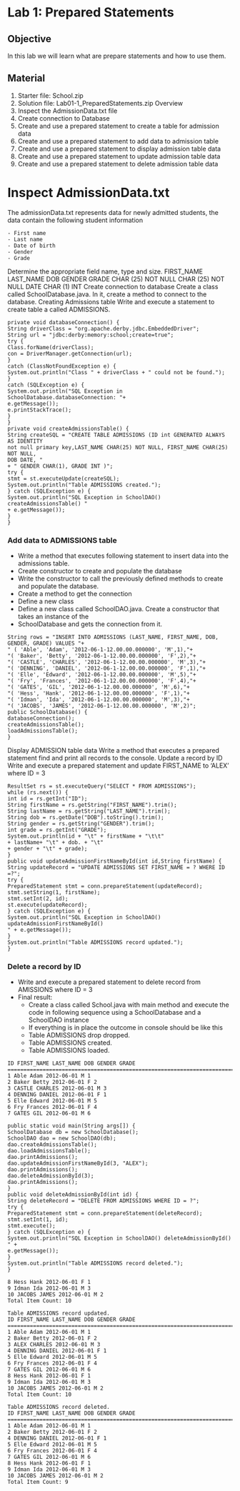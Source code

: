 
# Lab 1: Prepared Statements
## Objective
In this lab we will learn what are prepare statements and how to use them.
## Material

1. Starter file: School.zip
2. Solution file: Lab01-1_PreparedStatements.zip
Overview
1. Inspect the AdmissionData.txt file
2. Create connection to Database
3. Create and use a prepared statement to create a table for admission data
4. Create and use a prepared statement to add data to admission table
5. Create and use a prepared statement to display admission table data
6. Create and use a prepared statement to update admission table data
7. Create and use a prepared statement to delete admission table data

# Inspect AdmissionData.txt

The admissionData.txt represents data for newly admitted students, the data contain the following
student information
    
    - First name
    - Last name
    - Date of birth
    - Gender
    - Grade
Determine the appropriate field name, type and size.
FIRST_NAME LAST_NAME DOB GENDER GRADE
CHAR (25) NOT NULL CHAR (25) NOT NULL DATE CHAR (1) INT
Create connection to database
Create a class called SchoolDatabase.java. In it, create a method to connect to the database.
Creating Admissions table
Write and execute a statement to create table a called ADMISSIONS.

```
private void databaseConnection() {
String driverClass = "org.apache.derby.jdbc.EmbeddedDriver";
String url = "jdbc:derby:memory:school;create=true";
try {
Class.forName(driverClass);
con = DriverManager.getConnection(url);
}
catch (ClassNotFoundException e) {
System.out.println("Class " + driverClass + " could not be found.");
}
catch (SQLException e) {
System.out.println("SQL Exception in SchoolDatabase.databaseConnection: "+
e.getMessage());
e.printStackTrace();
}
}
private void createAdmissionsTable() {
String createSQL = "CREATE TABLE ADMISSIONS (ID int GENERATED ALWAYS AS IDENTITY
not null primary key,LAST_NAME CHAR(25) NOT NULL, FIRST_NAME CHAR(25) NOT NULL,
DOB DATE, "
+ " GENDER CHAR(1), GRADE INT )";
try {
stmt = st.executeUpdate(createSQL);
System.out.println("Table ADMISSIONS created.");
} catch (SQLException e) {
System.out.println("SQL Exception in SchoolDAO() createAdmissionsTable() "
+ e.getMessage());
}
}
```

### Add data to ADMISSIONS table

- Write a method that executes following statement to insert data into the admissions table.
- Create constructor to create and populate the database
- Write the constructor to call the previously defined methods to create and populate the database.
- Create a method to get the connection
- Define a new class
- Define a new class called SchoolDAO.java. Create a constructor that takes an instance of the
- SchoolDatabase and gets the connection from it.

```
String rows = "INSERT INTO ADMISSIONS (LAST_NAME, FIRST_NAME, DOB, GENDER, GRADE) VALUES "+
" ( 'Able', 'Adam', '2012-06-1-12.00.00.000000', 'M',1),"+
"( 'Baker', 'Betty', '2012-06-1-12.00.00.000000', 'F',2),"+
"( 'CASTLE', 'CHARLES', '2012-06-1-12.00.00.000000', 'M',3),"+
"( 'DENNING', 'DANIEL', '2012-06-1-12.00.00.000000', 'F',1),"+
"( 'Elle', 'Edward', '2012-06-1-12.00.00.000000', 'M',5),"+
"( 'Fry', 'Frances', '2012-06-1-12.00.00.000000', 'F',4),"+
"( 'GATES', 'GIL', '2012-06-1-12.00.00.000000', 'M',6),"+
"( 'Hess', 'Hank', '2012-06-1-12.00.00.000000', 'F',1),"+
"( 'Idman', 'Ida', '2012-06-1-12.00.00.000000', 'M',3),"+
"( 'JACOBS', 'JAMES', '2012-06-1-12.00.00.000000', 'M',2)";
public SchoolDatabase() {
databaseConnection();
createAdmissionsTable();
loadAdmissionsTable();
}
```

Display ADMISSION table data
Write a method that executes a prepared statement find and print all records to the console.
Update a record by ID
Write and execute a prepared statement and update FIRST_NAME to ‘ALEX’ where ID = 3

```
ResultSet rs = st.executeQuery("SELECT * FROM ADMISSIONS");
while (rs.next()) {
int id = rs.getInt("ID");
String firstName = rs.getString("FIRST_NAME").trim();
String lastName = rs.getString("LAST_NAME").trim();
String dob = rs.getDate("DOB").toString().trim();
String gender = rs.getString("GENDER").trim();
int grade = rs.getInt("GRADE");
System.out.println(id + "\t" + firstName + "\t\t"
+ lastName+ "\t" + dob. + "\t"
+ gender + "\t" + grade);
}
public void updateAdmissionFirstNameById(int id,String firstName) {
String updateRecord = "UPDATE ADMISSIONS SET FIRST_NAME = ? WHERE ID =?";
try {
PreparedStatement stmt = conn.prepareStatement(updateRecord);
stmt.setString(1, firstName);
stmt.setInt(2, id);
st.execute(updateRecord);
} catch (SQLException e) {
System.out.println("SQL Exception in SchoolDAO() updateAdmissionFirstNameById()
" + e.getMessage());
}
System.out.println("Table ADMISSIONS record updated.");
}

```

### Delete a record by ID

- Write and execute a prepared statement to delete record from AMISSIONS where ID = 3
- Final result:
    - Create a class called School.java with main method and execute the code in following sequence using a
SchoolDatabase and a SchoolDAO instance
    - If everything is in place the outcome in console should be like this
    - Table ADMISSIONS drop dropped.
    - Table ADMISSIONS created.
    - Table ADMISSIONS loaded.

```
ID FIRST_NAME LAST_NAME DOB GENDER GRADE
=================================================================================
1 Able Adam 2012-06-01 M 1
2 Baker Betty 2012-06-01 F 2
3 CASTLE CHARLES 2012-06-01 M 3
4 DENNING DANIEL 2012-06-01 F 1
5 Elle Edward 2012-06-01 M 5
6 Fry Frances 2012-06-01 F 4
7 GATES GIL 2012-06-01 M 6
```
```
public static void main(String args[]) {
SchoolDatabase db = new SchoolDatabase();
SchoolDAO dao = new SchoolDAO(db);
dao.createAdmissionsTable();
dao.loadAdmissionsTable();
dao.printAdmissions();
dao.updateAdmissionFirstNameById(3, "ALEX");
dao.printAdmissions();
dao.deleteAdmissionById(3);
dao.printAdmissions();
}
public void deleteAdmissionById(int id) {
String deleteRecord = "DELETE FROM ADMISSIONS WHERE ID = ?";
try {
PreparedStatement stmt = conn.prepareStatement(deleteRecord);
stmt.setInt(1, id);
stmt.execute();
} catch (SQLException e) {
System.out.println("SQL Exception in SchoolDAO() deleteAdmissionById() " +
e.getMessage());
}
System.out.println("Table ADMISSIONS record deleted.");
}
```

```
8 Hess Hank 2012-06-01 F 1
9 Idman Ida 2012-06-01 M 3
10 JACOBS JAMES 2012-06-01 M 2
Total Item Count: 10
```
```
Table ADMISSIONS record updated.
ID FIRST_NAME LAST_NAME DOB GENDER GRADE
=================================================================================
1 Able Adam 2012-06-01 M 1
2 Baker Betty 2012-06-01 F 2
3 ALEX CHARLES 2012-06-01 M 3
4 DENNING DANIEL 2012-06-01 F 1
5 Elle Edward 2012-06-01 M 5
6 Fry Frances 2012-06-01 F 4
7 GATES GIL 2012-06-01 M 6
8 Hess Hank 2012-06-01 F 1
9 Idman Ida 2012-06-01 M 3
10 JACOBS JAMES 2012-06-01 M 2
Total Item Count: 10
```
```
Table ADMISSIONS record deleted.
ID FIRST_NAME LAST_NAME DOB GENDER GRADE
=================================================================================
1 Able Adam 2012-06-01 M 1
2 Baker Betty 2012-06-01 F 2
4 DENNING DANIEL 2012-06-01 F 1
5 Elle Edward 2012-06-01 M 5
6 Fry Frances 2012-06-01 F 4
7 GATES GIL 2012-06-01 M 6
8 Hess Hank 2012-06-01 F 1
9 Idman Ida 2012-06-01 M 3
10 JACOBS JAMES 2012-06-01 M 2
Total Item Count: 9
```